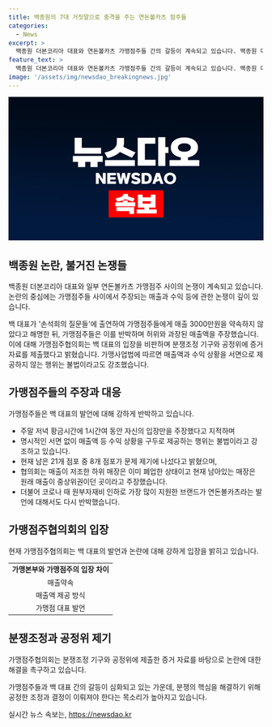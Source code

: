 ```yaml
---
title: 백종원의 7대 거짓말으로 충격을 주는 연돈볼카츠 점주들
categories:
  - News
excerpt: >
  백종원 더본코리아 대표와 연돈볼카츠 가맹점주들 간의 갈등이 계속되고 있습니다. 백종원 대표는 MBC 손석희의 질문들에 출연해 가맹점주들의 주장을 부인했고, 가맹점주들은 그에 대해 반박했습니다. 녹취록 등의 증거를 토대로 분쟁조정 기구와 공정위에 제출하며 백종원 대표에 대한 비판을 이어갔습니다. 또한, 매출 부진과 관련하여 양측의 주장이 대립되고 있습니다. 클릭하여 백종원과 연돈볼카츠 간의 논쟁에 대해 자세히 알아보세요.
feature_text: >
  백종원 더본코리아 대표와 연돈볼카츠 가맹점주들 간의 갈등이 계속되고 있습니다. 백종원 대표는 MBC 손석희의 질문들에 출연해 가맹점주들의 주장을 부인했고, 가맹점주들은 그에 대해 반박했습니다. 녹취록 등의 증거를 토대로 분쟁조정 기구와 공정위에 제출하며 백종원 대표에 대한 비판을 이어갔습니다. 또한, 매출 부진과 관련하여 양측의 주장이 대립되고 있습니다. 클릭하여 백종원과 연돈볼카츠 간의 논쟁에 대해 자세히 알아보세요.
image: '/assets/img/newsdao_breakingnews.jpg'
---
```


<p><img src="/assets/img/newsdao_breakingnews.jpg" alt="koreaapp 속보" /></p>

<h2 data-ke-size="size26">백종원 논란, 불거진 논쟁들</h2>

<p>백종원 더본코리아 대표와 일부 연돈볼카츠 가맹점주 사이의 논쟁이 계속되고 있습니다. 논란의 중심에는 가맹점주들 사이에서 주장되는 매출과 수익 등에 관한 논쟁이 깊이 있습니다.</p>

<p data-ke-size="size16">백 대표가 '손석희의 질문들'에 출연하여 가맹점주들에게 매출 3000만원을 약속하지 않았다고 해명한 뒤, 가맹점주들은 이를 반박하며 허위와 과장된 매출액을 주장했습니다. 이에 대해 가맹점주협의회는 백 대표의 입장을 비판하며 분쟁조정 기구와 공정위에 증거 자료를 제출했다고 밝혔습니다. 가맹사업법에 따르면 매출액과 수익 상황을 서면으로 제공하지 않는 행위는 불법이라고도 강조했습니다.</p>

<h2 data-ke-size="size26">가맹점주들의 주장과 대응</h2>

<p>가맹점주들은 백 대표의 발언에 대해 강하게 반박하고 있습니다.</p>

<ul>
  <li>주말 저녁 황금시간에 1시간여 동안 자신의 입장만을 주장했다고 지적하며</li>
  <li>명시적인 서면 없이 매출액 등 수익 상황을 구두로 제공하는 행위는 불법이라고 강조하고 있습니다.</li>
  <li>현재 남은 21개 점포 중 8개 점포가 문제 제기에 나섰다고 밝혔으며,</li>
  <li>협의회는 매출이 저조한 하위 매장은 이미 폐업한 상태이고 현재 남아있는 매장은 원래 매출이 중상위권이던 곳이라고 주장했습니다.</li>
  <li>더불어 코로나 때 원부자재비 인하로 가장 많이 지원한 브랜드가 연돈볼카츠라는 발언에 대해서도 다시 반박했습니다.</li>
</ul>

<h2 data-ke-size="size26">가맹점주협의회의 입장</h2>

<p>현재 가맹점주협의회는 백 대표의 발언과 논란에 대해 강하게 입장을 밝히고 있습니다.</p>

<table>
  <tr>
    <td style="text-align: center; height: 17px;"><b>가맹본부와 가맹점주의 입장 차이</b></td>
  </tr>
  <tr>
    <td style="text-align: center; height: 17px;">매출약속</td>
  </tr>
  <tr>
    <td style="text-align: center; height: 17px;">매출액 제공 방식</td>
  </tr>
  <tr>
    <td style="text-align: center; height: 17px;">가맹점 대표 발언</td>
  </tr>
</table>

<h2 data-ke-size="size26">분쟁조정과 공정위 제기</h2>

<p>가맹점주협의회는 분쟁조정 기구와 공정위에 제출한 증거 자료를 바탕으로 논란에 대한 해결을 촉구하고 있습니다.</p>

<p data-ke-size="size16">가맹점주들과 백 대표 간의 갈등이 심화되고 있는 가운데, 분쟁의 핵심을 해결하기 위해 공정한 조정과 결정이 이뤄져야 한다는 목소리가 높아지고 있습니다.</p>
실시간 뉴스 속보는, <a href="https://newsdao.kr" rel="dofollow">https://newsdao.kr</a>


